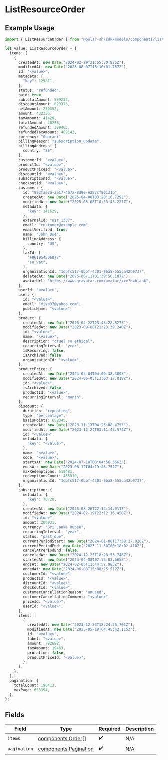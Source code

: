 # ListResourceOrder

## Example Usage

```typescript
import { ListResourceOrder } from "@polar-sh/sdk/models/components/listresourceorder.js";

let value: ListResourceOrder = {
  items: [
    {
      createdAt: new Date("2024-02-29T21:55:30.875Z"),
      modifiedAt: new Date("2023-08-07T18:10:01.757Z"),
      id: "<value>",
      metadata: {
        "key": 125811,
      },
      status: "refunded",
      paid: true,
      subtotalAmount: 559232,
      discountAmount: 623373,
      netAmount: 230352,
      amount: 432356,
      taxAmount: 41429,
      totalAmount: 40256,
      refundedAmount: 309463,
      refundedTaxAmount: 489143,
      currency: "Guarani",
      billingReason: "subscription_update",
      billingAddress: {
        country: "SE",
      },
      customerId: "<value>",
      productId: "<value>",
      productPriceId: "<value>",
      discountId: "<value>",
      subscriptionId: "<value>",
      checkoutId: "<value>",
      customer: {
        id: "992fae2a-2a17-4b7a-8d9e-e287cf90131b",
        createdAt: new Date("2025-04-08T03:28:16.729Z"),
        modifiedAt: new Date("2025-03-08T10:53:45.227Z"),
        metadata: {
          "key": 141629,
        },
        externalId: "usr_1337",
        email: "customer@example.com",
        emailVerified: true,
        name: "John Doe",
        billingAddress: {
          country: "US",
        },
        taxId: [
          "FR61954506077",
          "eu_vat",
        ],
        organizationId: "1dbfc517-0bbf-4301-9ba8-555ca42b9737",
        deletedAt: new Date("2025-06-11T01:39:56.107Z"),
        avatarUrl: "https://www.gravatar.com/avatar/xxx?d=blank",
      },
      userId: "<value>",
      user: {
        id: "<value>",
        email: "Viva37@yahoo.com",
        publicName: "<value>",
      },
      product: {
        createdAt: new Date("2023-02-22T23:43:28.527Z"),
        modifiedAt: new Date("2023-09-08T21:23:39.240Z"),
        id: "<value>",
        name: "<value>",
        description: "cruel so ethical",
        recurringInterval: "year",
        isRecurring: false,
        isArchived: false,
        organizationId: "<value>",
      },
      productPrice: {
        createdAt: new Date("2024-05-04T04:09:38.309Z"),
        modifiedAt: new Date("2024-06-05T13:03:17.818Z"),
        id: "<value>",
        isArchived: false,
        productId: "<value>",
        recurringInterval: "month",
      },
      discount: {
        duration: "repeating",
        type: "percentage",
        basisPoints: 652345,
        createdAt: new Date("2023-11-13T04:25:08.475Z"),
        modifiedAt: new Date("2023-12-24T03:11:43.574Z"),
        id: "<value>",
        metadata: {
          "key": "<value>",
        },
        name: "<value>",
        code: "<value>",
        startsAt: new Date("2024-07-18T00:04:56.566Z"),
        endsAt: new Date("2023-06-12T04:19:23.752Z"),
        maxRedemptions: 618481,
        redemptionsCount: 465310,
        organizationId: "1dbfc517-0bbf-4301-9ba8-555ca42b9737",
      },
      subscription: {
        metadata: {
          "key": 70720,
        },
        createdAt: new Date("2025-08-26T22:14:14.011Z"),
        modifiedAt: new Date("2024-02-19T22:12:16.458Z"),
        id: "<value>",
        amount: 206931,
        currency: "Sri Lanka Rupee",
        recurringInterval: "year",
        status: "past_due",
        currentPeriodStart: new Date("2024-01-08T17:38:27.920Z"),
        currentPeriodEnd: new Date("2023-11-30T00:18:02.410Z"),
        cancelAtPeriodEnd: false,
        canceledAt: new Date("2024-12-25T18:28:53.746Z"),
        startedAt: new Date("2023-04-08T07:55:03.665Z"),
        endsAt: new Date("2024-02-05T11:44:57.983Z"),
        endedAt: new Date("2024-06-08T15:08:25.512Z"),
        customerId: "<value>",
        productId: "<value>",
        discountId: "<value>",
        checkoutId: "<value>",
        customerCancellationReason: "unused",
        customerCancellationComment: "<value>",
        priceId: "<value>",
        userId: "<value>",
      },
      items: [
        {
          createdAt: new Date("2023-12-23T18:24:26.701Z"),
          modifiedAt: new Date("2025-05-18T04:45:42.115Z"),
          id: "<value>",
          label: "<value>",
          amount: 782688,
          taxAmount: 19463,
          proration: false,
          productPriceId: "<value>",
        },
      ],
    },
  ],
  pagination: {
    totalCount: 190413,
    maxPage: 653394,
  },
};
```

## Fields

| Field                                                          | Type                                                           | Required                                                       | Description                                                    |
| -------------------------------------------------------------- | -------------------------------------------------------------- | -------------------------------------------------------------- | -------------------------------------------------------------- |
| `items`                                                        | [components.Order](../../models/components/order.md)[]         | :heavy_check_mark:                                             | N/A                                                            |
| `pagination`                                                   | [components.Pagination](../../models/components/pagination.md) | :heavy_check_mark:                                             | N/A                                                            |